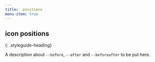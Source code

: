 ```yaml
---
title:  positions
menu-item: true
---
```


## icon positions
{: .styleguide-heading}

A description about `--before`, `--after` and `--beforeafter` to be put here.

